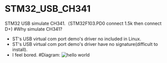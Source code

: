 STM32_USB_CH341
===============
STM32 USB simulate CH341.（STM32F103.PD0 connect 1.5k then connect D+)
#Why simulate CH341?
* ST's USB virtual com port demo's driver no included in Linux.
* ST's USB virtual com port demo's driver have no signature(difficult to install).
* I feel bored.
#Diagram:
![hello world](https://raw.githubusercontent.com/blackmiaool/STM32_USB_CH341/master/diagram.png)

